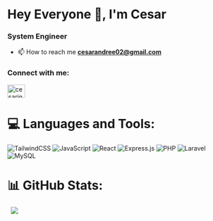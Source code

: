 <h1 style="text-align: left;">Hey Everyone 👋, I'm Cesar</h1>
<h3 style="text-align: left;">System Engineer</h3>

- 📫 How to reach me **cesarandree02@gmail.com**

<h3 align="left">Connect with me:</h3>
<p align="left">
<a href="https://linkedin.com/in/cesarandree02" target="blank"><img align="center" src="https://raw.githubusercontent.com/rahuldkjain/github-profile-readme-generator/master/src/images/icons/Social/linked-in-alt.svg" alt="cesarinmoca" height="30" width="40" /></a>
</p>

# 💻 Languages and Tools:
![TailwindCSS](https://img.shields.io/badge/tailwindcss-%2338B2AC.svg?style=for-the-badge&logo=tailwind-css&logoColor=white) 
![JavaScript](https://img.shields.io/badge/javascript-%23323330.svg?style=for-the-badge&logo=javascript&logoColor=%23F7DF1E) 
![React](https://img.shields.io/badge/react-%2320232a.svg?style=for-the-badge&logo=react&logoColor=%2361DAFB) 
![Express.js](https://img.shields.io/badge/express.js-%23404d59.svg?style=for-the-badge&logo=express&logoColor=%2361DAFB)
![PHP](https://img.shields.io/badge/PHP-777BB4?style=for-the-badge&logo=php&logoColor=white)
![Laravel](https://img.shields.io/badge/Laravel-FF2D20?style=for-the-badge&logo=laravel&logoColor=white)
![MySQL](https://img.shields.io/badge/mysql-4479A1.svg?style=for-the-badge&logo=mysql&logoColor=white) 

# 📊 GitHub Stats:
<p>&nbsp;
  <img align="center" src="https://github-readme-stats.vercel.app/api?username=cesarandree02&show_icons=true&locale=en" />
</p>

